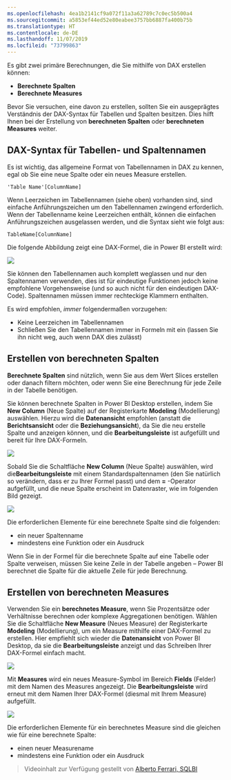 ```yaml
---
ms.openlocfilehash: 4ea1b2141cf9a072f11a3a62789c7c0ec5b500a4
ms.sourcegitcommit: a5853ef44ed52e80eabee3757bb6887fa400b75b
ms.translationtype: HT
ms.contentlocale: de-DE
ms.lasthandoff: 11/07/2019
ms.locfileid: "73799863"
---
```

Es gibt zwei primäre Berechnungen, die Sie mithilfe von DAX erstellen können:

* **Berechnete Spalten**
* **Berechnete Measures**

Bevor Sie versuchen, eine davon zu erstellen, sollten Sie ein ausgeprägtes Verständnis der DAX-Syntax für Tabellen und Spalten besitzen. Dies hilft Ihnen bei der Erstellung von **berechneten Spalten** oder **berechneten Measures** weiter.

## <a name="dax-table-and-column-name-syntax"></a>DAX-Syntax für Tabellen- und Spaltennamen
Es ist wichtig, das allgemeine Format von Tabellennamen in DAX zu kennen, egal ob Sie eine neue Spalte oder ein neues Measure erstellen.

    'Table Name'[ColumnName]

Wenn Leerzeichen im Tabellennamen (siehe oben) vorhanden sind, sind einfache Anführungszeichen um den Tabellennamen zwingend erforderlich. Wenn der Tabellenname keine Leerzeichen enthält, können die einfachen Anführungszeichen ausgelassen werden, und die Syntax sieht wie folgt aus:

    TableName[ColumnName]

Die folgende Abbildung zeigt eine DAX-Formel, die in Power BI erstellt wird:

![](media/7-2-dax-calculation-types/dax-calc-types_1.png)

Sie können den Tabellennamen auch komplett weglassen und nur den Spaltennamen verwenden, dies ist für eindeutige Funktionen jedoch keine empfohlene Vorgehensweise (und so auch nicht für den eindeutigen DAX-Code). Spaltennamen müssen immer rechteckige Klammern enthalten.

Es wird empfohlen, *immer* folgendermaßen vorzugehen:

* Keine Leerzeichen im Tabellennamen
* Schließen Sie den Tabellennamen immer in Formeln mit ein (lassen Sie ihn nicht weg, auch wenn DAX dies zulässt)

## <a name="creating-calculated-columns"></a>Erstellen von berechneten Spalten
**Berechnete Spalten** sind nützlich, wenn Sie aus dem Wert Slices erstellen oder danach filtern möchten, oder wenn Sie eine Berechnung für jede Zeile in der Tabelle benötigen.

Sie können berechnete Spalten in Power BI Desktop erstellen, indem Sie **New Column** (Neue Spalte) auf der Registerkarte **Modeling** (Modellierung) auswählen. Hierzu wird die **Datenansicht** empfohlen (anstatt die **Berichtsansicht** oder die **Beziehungsansicht**), da Sie die neu erstelle Spalte und anzeigen können, und die **Bearbeitungsleiste** ist aufgefüllt und bereit für Ihre DAX-Formeln.

![](media/7-2-dax-calculation-types/dax-calc-types_2a.png)

Sobald Sie die Schaltfläche **New Column** (Neue Spalte) auswählen, wird die**Bearbeitungsleiste** mit einem Standardspaltennamen (den Sie natürlich so verändern, dass er zu Ihrer Formel passt) und dem **=** -Operator aufgefüllt, und die neue Spalte erscheint im Datenraster, wie im folgenden Bild gezeigt.

![](media/7-2-dax-calculation-types/dax-calc-types_3.png)

Die erforderlichen Elemente für eine berechnete Spalte sind die folgenden:

* ein neuer Spaltenname
* mindestens eine Funktion oder ein Ausdruck

Wenn Sie in der Formel für die berechnete Spalte auf eine Tabelle oder Spalte verweisen, müssen Sie keine Zeile in der Tabelle angeben – Power BI berechnet die Spalte für die aktuelle Zeile für jede Berechnung.

## <a name="creating-calculated-measures"></a>Erstellen von berechneten Measures
Verwenden Sie ein **berechnetes Measure**, wenn Sie Prozentsätze oder Verhältnisse berechnen oder komplexe Aggregationen benötigen. Wählen Sie die Schaltfläche **New Measure** (Neues Measure) der Registerkarte **Modeling** (Modellierung), um ein Measure mithilfe einer DAX-Formel zu erstellen. Hier empfiehlt sich wieder die **Datenansicht** von Power BI Desktop, da sie die **Bearbeitungsleiste** anzeigt und das Schreiben Ihrer DAX-Formel einfach macht.

![](media/7-2-dax-calculation-types/dax-calc-types_4.png)

Mit **Measures** wird ein neues Measure-Symbol im Bereich **Fields** (Felder) mit dem Namen des Measures angezeigt. Die **Bearbeitungsleiste** wird erneut mit dem Namen Ihrer DAX-Formel (diesmal mit Ihrem Measure) aufgefüllt.

![](media/7-2-dax-calculation-types/dax-calc-types_5.png)

Die erforderlichen Elemente für ein berechnetes Measure sind die gleichen wie für eine berechnete Spalte:

* einen neuer Measurename
* mindestens eine Funktion oder ein Ausdruck

> Videoinhalt zur Verfügung gestellt von [Alberto Ferrari, SQLBI](https://www.sqlbi.com/learning-dax)
> 
> 

